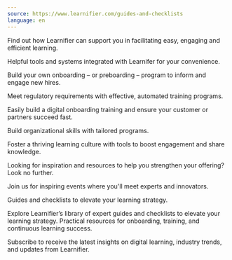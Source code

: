 ```yaml
---
source: https://www.learnifier.com/guides-and-checklists
language: en
---
```


Find out how Learnifier can support you in facilitating easy, engaging and efficient learning.

Helpful tools and systems integrated with Learnifer for your convenience.

Build your own onboarding – or preboarding – program to inform and engage new hires.

Meet regulatory requirements with effective, automated training programs.

Easily build a digital onboarding training and ensure your customer or partners succeed fast.

Build organizational skills with tailored programs.

Foster a thriving learning culture with tools to boost engagement and share knowledge.

Looking for inspiration and resources to help you strengthen your offering? Look no further.

Join us for inspiring events where you'll meet experts and innovators.

Guides and checklists to elevate your learning strategy.

Explore Learnifier’s library of expert guides and checklists to elevate your learning strategy. Practical resources for onboarding, training, and continuous learning success.

Subscribe to receive the latest insights on digital learning, industry trends, and updates from Learnifier.